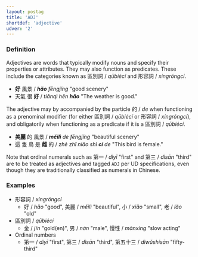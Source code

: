 ```yaml
---
layout: postag
title: 'ADJ'
shortdef: 'adjective'
udver: '2'
---
```


### Definition

Adjectives are words that typically modify nouns and specify their properties or attributes. They may also function as predicates. These include the categories known as 區別詞 / _qūbiécí_ and 形容詞 / _xíngróngcí_.

- <b>好</b> 風景 / _<b>hǎo</b> fēngjǐng_ "good scenery"
- 天氣 很 <b>好</b> / _tiānqì hěn <b>hǎo</b>_ "The weather is good."

The adjective may by accompanied by the particle 的 / _de_ when functioning as a prenominal modifier (for either 區別詞 / _qūbiécí_ or 形容詞 / _xíngróngcí_), and obligatorily when functioning as a predicate if it is a 區別詞 / _qūbiécí_. 

- <b>美麗</b> 的 風景 / _<b>měilì</b> de fēngjǐng_ "beautiful scenery"
- 這 隻 鳥 是 <b>雌</b> 的 / _zhè zhī niǎo shì <b>cí</b> de_ "This bird is female." 

Note that ordinal numerals such as 第一 / _dìyī_ "first" and 第三 / _dìsān_ "third" are to be treated as adjectives and tagged `ADJ` per UD specifications, even though they are traditionally classified as numerals in Chinese.

### Examples

- 形容詞 / _xíngróngcí_
  - 好 / _hǎo_ "good", 美麗 / _měilì_ "beautiful", 小 / _xiǎo_ "small", 老 / _lǎo_ "old"
- 區別詞 / _qūbiécí_
  - 金 / _jīn_ "gold(en)", 男 / _nán_ "male", 慢性 / _mànxìng_ "slow acting"
- Ordinal numbers
  - 第一 / _dìyī_ "first", 第三 / _dìsān_ "third", 第五十三 / _dìwǔshísān_ "fifty-third"
